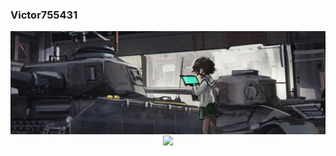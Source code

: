 ### Victor755431 
<a href="">
<img align="center" src="https://raw.githubusercontent.com/Victor755431/Victor755431/main/FixingTanks.jpg" />
</a>

<div align="center">
  <a href="https://github.com/ryo-ma/">
    <img align="center" src="https://github-profile-trophy.vercel.app/?username=Victor755431&row=1&column=3&theme=nord" />
  </a>
</div>

<!--
**Victor755431/Victor755431** is a ✨ _special_ ✨ repository because its `README.md` (this file) appears on your GitHub profile.

Here are some ideas to get you started:

- 🔭 I’m currently working on ...
- 🌱 I’m currently learning ...
- 👯 I’m looking to collaborate on ...
- 🤔 I’m looking for help with ...
- 💬 Ask me about ...
- 📫 How to reach me: ...
- 😄 Pronouns: ...
- ⚡ Fun fact: ...
-->
